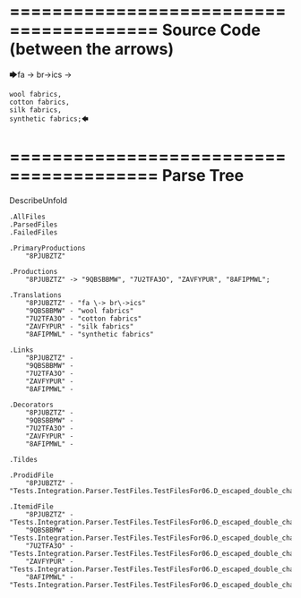 ========================================
Source Code (between the arrows)
========================================

🡆fa \-> br\->ics ->

    wool fabrics,
    cotton fabrics,
    silk fabrics,
    synthetic fabrics;🡄

========================================
Parse Tree
========================================
DescribeUnfold

    .AllFiles
    .ParsedFiles
    .FailedFiles

    .PrimaryProductions
        "8PJUBZTZ" 

    .Productions
        "8PJUBZTZ" -> "9QBSBBMW", "7U2TFA3O", "ZAVFYPUR", "8AFIPMWL";

    .Translations
        "8PJUBZTZ" - "fa \-> br\->ics"
        "9QBSBBMW" - "wool fabrics"
        "7U2TFA3O" - "cotton fabrics"
        "ZAVFYPUR" - "silk fabrics"
        "8AFIPMWL" - "synthetic fabrics"

    .Links
        "8PJUBZTZ" - 
        "9QBSBBMW" - 
        "7U2TFA3O" - 
        "ZAVFYPUR" - 
        "8AFIPMWL" - 

    .Decorators
        "8PJUBZTZ" - 
        "9QBSBBMW" - 
        "7U2TFA3O" - 
        "ZAVFYPUR" - 
        "8AFIPMWL" - 

    .Tildes

    .ProdidFile
        "8PJUBZTZ" - "Tests.Integration.Parser.TestFiles.TestFilesFor06.D_escaped_double_characters1.ds"

    .ItemidFile
        "8PJUBZTZ" - "Tests.Integration.Parser.TestFiles.TestFilesFor06.D_escaped_double_characters1.ds"
        "9QBSBBMW" - "Tests.Integration.Parser.TestFiles.TestFilesFor06.D_escaped_double_characters1.ds"
        "7U2TFA3O" - "Tests.Integration.Parser.TestFiles.TestFilesFor06.D_escaped_double_characters1.ds"
        "ZAVFYPUR" - "Tests.Integration.Parser.TestFiles.TestFilesFor06.D_escaped_double_characters1.ds"
        "8AFIPMWL" - "Tests.Integration.Parser.TestFiles.TestFilesFor06.D_escaped_double_characters1.ds"

